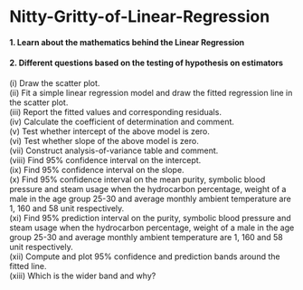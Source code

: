 # Nitty-Gritty-of-Linear-Regression
#### 1. Learn about the mathematics behind the Linear Regression <br />
#### 2. Different questions based on the testing of hypothesis on estimators <br />
(i) Draw the scatter plot.<br />
(ii) Fit a simple linear regression model and draw the fitted regression line in the scatter plot.<br />
(iii) Report the fitted values and corresponding residuals.<br />
(iv) Calculate the coefficient of determination and comment.<br />
(v) Test whether intercept of the above model is zero.<br />
(vi) Test whether slope of the above model is zero.<br />
(vii) Construct analysis-of-variance table and comment.<br />
(viii) Find 95% confidence interval on the intercept.<br />
(ix) Find 95% confidence interval on the slope.<br />
(x) Find 95% confidence interval on the mean purity, symbolic blood pressure and steam usage
when the hydrocarbon percentage, weight of a male in the age group 25-30 and average monthly
ambient temperature are 1, 160 and 58 unit respectively.<br />
(xi) Find 95% prediction interval on the purity, symbolic blood pressure and steam usage when
the hydrocarbon percentage, weight of a male in the age group 25-30 and average monthly
ambient temperature are 1, 160 and 58 unit respectively.<br />
(xii) Compute and plot 95% confidence and prediction bands around the fitted line.<br />
(xiii) Which is the wider band and why?
